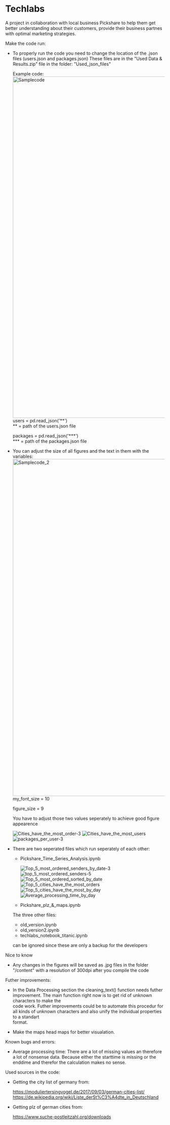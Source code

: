 # Techlabs
A project in collaboration with local business Pickshare to help them get better understanding about their customers, provide their business partnes with optimal marketing strategies.


Make the code run:
 
- To properly run the code you need to change the location of the .json files (users.json and packages.json)
  These files are in the "Used Data & Results.zip" file in the folder: "Used_json_files"

  Example code:
  <img width="1079" alt="Samplecode" src="https://user-images.githubusercontent.com/84444401/138599641-f603bac3-7a88-4a62-b248-d885ed0394be.png">
  users = pd.read_json('**')      
  ** = path of the users.json file
  
  packages = pd.read_json('***')      
  *** = path of the packages.json file
  
- You can adjust the size of all figures and the text in them with the variables:
  <img width="1065" alt="Samplecode_2" src="https://user-images.githubusercontent.com/84444401/138600309-3158669e-646d-498e-8ead-ab88a1727159.png">
  my_font_size = 10
  
  figure_size = 9
  
  You have to adjust those two values seperately to achieve good figure appearence
  
  ![Cities_have_the_most_order-3](https://user-images.githubusercontent.com/84444401/138600642-a0c771d1-c8cd-4dbc-a5e3-712a4426546b.jpg)
  ![Cities_have_the_most_users](https://user-images.githubusercontent.com/84444401/138600651-480c8c7a-2009-4aef-8283-e5a2ef49ac53.jpg)
  ![packages_per_user-3](https://user-images.githubusercontent.com/84444401/138600744-ddaf923f-a25f-4382-8815-dcb4c7ac4704.jpg)

  
- There are two seperated files which run seperately of each other: 
  - Pickshare_Time_Series_Analysis.ipynb
  
    ![Top_5_most_ordered_senders_by_date-3](https://user-images.githubusercontent.com/84444401/138601180-abe10b84-ee4d-456e-987e-aa8603245b86.jpg)
    ![top_5_most_ordered_senders-5](https://user-images.githubusercontent.com/84444401/138601265-3320118a-b241-4005-94ee-cd1ab2bc43d7.jpg)
    ![Top_5_most_ordered_sorted_by_date](https://user-images.githubusercontent.com/84444401/138601306-f0378b06-333e-49f8-8090-2dcae80e4fb8.jpg)
    ![Top_5_cities_have_the_most_orders](https://user-images.githubusercontent.com/84444401/138601373-ca6cdb14-8fdd-407e-a027-4cfca93958a5.jpg)
    ![Top_5_cities_have_the_most_by_day](https://user-images.githubusercontent.com/84444401/138601432-f722b864-4183-414d-b83a-aeb4c23cc16f.jpg)
    ![Average_processing_time_by_day](https://user-images.githubusercontent.com/84444401/138601427-1393836e-d9ac-473f-9b9e-586bbc4b4d5c.jpg)


  - Pickshare_plz_&_maps.ipynb
  
  The three other files: 
  - old_version.ipynb
  - old_version2.ipynb
  - techlabs_notebook_titanic.ipynb
  
  can be ignored since these are only a backup for the developers



Nice to know
- Any changes in the figures will be saved as .jpg files in the folder "/content" with a resolution of 300dpi after you compile the code 


Futher improvements:

- In the Data Processing section the cleaning_text() function needs futher improvement. The main function right now is to get rid of unknown characters to make the             
  code work. Futher improvements could be to automate this procedur for all kinds of unknown characters and also unify the individual properties to a standart  
  format.

- Make the maps head maps for better visualation.


Known bugs and errors:
- Average processing time:
  There are a lot of missing values an therefore a lot of nonsense data. Because either the starttime is missing or the enddime and therefor the calculation makes no sense. 


Used sources in the code:

- Getting the city list of germany from: 

  https://moduliertersingvogel.de/2017/09/03/german-cities-list/
  https://de.wikipedia.org/wiki/Liste_derSt%C3%A4dte_in_Deutschland
- Getting plz of german cities from:

  https://www.suche-postleitzahl.org/downloads

